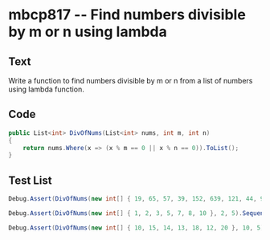 # mbcp817 -- Find numbers divisible by m or n using lambda

## Text

Write a function to find numbers divisible by m or n from a list of numbers using lambda function.

## Code

```csharp
public List<int> DivOfNums(List<int> nums, int m, int n)  
{  
    return nums.Where(x => (x % m == 0 || x % n == 0)).ToList();  
}
```

## Test List

```csharp
Debug.Assert(DivOfNums(new int[] { 19, 65, 57, 39, 152, 639, 121, 44, 90, 190 }, 19, 13).SequenceEqual(new int[] { 19, 65, 57, 39, 152, 190 }));
```

```csharp
Debug.Assert(DivOfNums(new int[] { 1, 2, 3, 5, 7, 8, 10 }, 2, 5).SequenceEqual(new int[] { 2, 5, 8, 10 }));
```

```csharp
Debug.Assert(DivOfNums(new int[] { 10, 15, 14, 13, 18, 12, 20 }, 10, 5).SequenceEqual(new int[] { 10, 15, 20 }));
```
